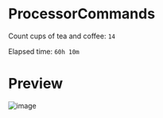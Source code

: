 # ProcessorCommands

Count cups of tea and coffee: `14`

Elapsed time: `60h 10m`

# Preview

![image](https://github.com/NakusBomber/ProcessorCommands/assets/102574799/26b3b361-b27c-4367-b70f-1926b2cd6ecc)

